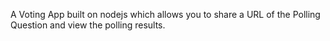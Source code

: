 A Voting App built on nodejs which allows you to share a URL of the Polling Question and view the polling results.

